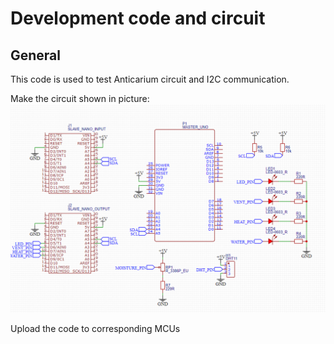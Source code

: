 # Development code and circuit

## General

This code is used to test Anticarium circuit and I2C communication.

Make the circuit shown in picture: ![anticarium_development_circuit](doc/anticarium_development_circuit.png)

Upload the code to corresponding MCUs